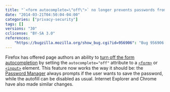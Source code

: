 ```yaml
---
title: "`<form autocomplete=\"off\">` no longer prevents passwords from being saved"
date: "2014-03-21T04:50:04-04:00"
categories: ["privacy-security"]
tags: []
versions: "30"
cclicense: "BY-SA 3.0"
references:
    "https://bugzilla.mozilla.org/show_bug.cgi?id=956906": "Bug 956906 – ignore autocomplete=\"off\" when offering to save passwords via the password manager"
---
```

Firefox has offered page authors an ability to [turn off the form autocompletion](https://developer.mozilla.org/en-US/docs/Web/Security/Securing_your_site/Turning_off_form_autocompletion) by setting the `autocomplete="off"` attribute to a [`<form>`](https://developer.mozilla.org/en-US/docs/Web/HTML/Element/form) or [`<input>`](https://developer.mozilla.org/en-US/docs/Web/HTML/Element/input) element. This feature now works the way it should be: the [Password Manager](https://support.mozilla.org/en-US/kb/password-manager-remember-delete-change-passwords) always prompts if the user wants to save the password, while the autofill can be disabled as usual. Internet Explorer and Chrome have also made similar changes.
